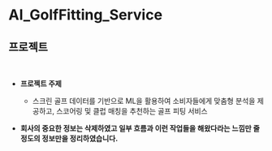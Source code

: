 # AI_GolfFitting_Service

## 프로젝트
<br>

- **프로젝트 주제**
  - 스크린 골프 데이터를 기반으로 ML을 활용하여 소비자들에게 맞춤형 분석을 제공하고, 스코어링 및 클럽 매칭을 추천하는 골프 피팅 서비스
 
- **회사의 중요한 정보는 삭제하였고 일부 흐름과 이런 작업들을 해왔다라는 느낌만 줄정도의 정보만을 정리하였습니다.**
